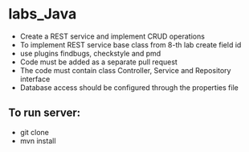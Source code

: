 # labs_Java
- Create a REST service and implement CRUD operations
- To implement REST service base class from 8-th lab create field id
- use plugins findbugs, checkstyle and pmd
- Code must be added as a separate pull request
- The code must contain class Controller, Service and Repository interface
- Database access should be configured through the properties file
## To run server:
- git clone
- mvn install
